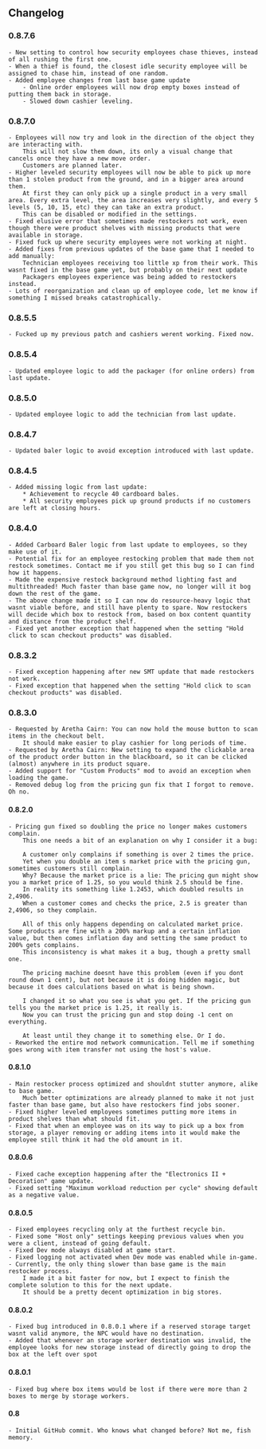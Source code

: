 ## Changelog
### 0.8.7.6
	- New setting to control how security employees chase thieves, instead of all rushing the first one.
	- When a thief is found, the closest idle security employee will be assigned to chase him, instead of one random.
	- Added employee changes from last base game update
		- Online order employees will now drop empty boxes instead of putting them back in storage.
		- Slowed down cashier leveling.
### 0.8.7.0
	- Employees will now try and look in the direction of the object they are interacting with. 
		This will not slow them down, its only a visual change that cancels once they have a new move order.
		Customers are planned later.
	- Higher leveled security employees will now be able to pick up more than 1 stolen product from the ground, and in a bigger area around them.
		At first they can only pick up a single product in a very small area. Every extra level, the area increases very slightly, and every 5 levels (5, 10, 15, etc) they can take an extra product.
		This can be disabled or modified in the settings.
	- Fixed elusive error that sometimes made restockers not work, even though there were product shelves with missing products that were available in storage.
	- Fixed fuck up where security employees were not working at night.
	- Added fixes from previous updates of the base game that I needed to add manually:
		Technician employees receiving too little xp from their work. This wasnt fixed in the base game yet, but probably on their next update
		Packagers employees experience was being added to restockers instead.
	- Lots of reorganization and clean up of employee code, let me know if something I missed breaks catastrophically.
### 0.8.5.5
	- Fucked up my previous patch and cashiers werent working. Fixed now.
### 0.8.5.4
	- Updated employee logic to add the packager (for online orders) from last update.
### 0.8.5.0
	- Updated employee logic to add the technician from last update.
### 0.8.4.7
	- Updated baler logic to avoid exception introduced with last update.
### 0.8.4.5
	- Added missing logic from last update: 
		* Achievement to recycle 40 cardboard bales.
		* All security employees pick up ground products if no customers are left at closing hours.
### 0.8.4.0
	- Added Carboard Baler logic from last update to employees, so they make use of it.
	- Potential fix for an employee restocking problem that made them not restock sometimes. Contact me if you still get this bug so I can find how it happens.
	- Made the expensive restock background method lighting fast and multithreaded! Much faster than base game now, no longer will it bog down the rest of the game.
	- The above change made it so I can now do resource-heavy logic that wasnt viable before, and still have plenty to spare. Now restockers will decide which box to restock from, based on box content quantity and distance from the product shelf.
	- Fixed yet another exception that happened when the setting "Hold click to scan checkout products" was disabled.
### 0.8.3.2
	- Fixed exception happening after new SMT update that made restockers not work.
	- Fixed exception that happened when the setting "Hold click to scan checkout products" was disabled.
### 0.8.3.0
	- Requested by Aretha Cairn: You can now hold the mouse button to scan items in the checkout belt.
		It should make easier to play cashier for long periods of time.
	- Requested by Aretha Cairn: New setting to expand the clickable area of the product order button in the blackboard, so it can be clicked (almost) anywhere in its product square.
	- Added support for "Custom Products" mod to avoid an exception when loading the game.
	- Removed debug log from the pricing gun fix that I forgot to remove. Oh no.
#### 0.8.2.0
	- Pricing gun fixed so doubling the price no longer makes customers complain.
		This one needs a bit of an explanation on why I consider it a bug:

		A customer only complains if something is over 2 times the price.
		Yet when you double an item s market price with the pricing gun, sometimes customers still complain. 
		Why? Because the market price is a lie: The pricing gun might show you a market price of 1.25, so you would think 2.5 should be fine. 
		In reality its something like 1.2453, which doubled results in 2,4906. 
		When a customer comes and checks the price, 2.5 is greater than 2,4906, so they complain.

		All of this only happens depending on calculated market price. Some products are fine with a 200% markup and a certain inflation value, but then comes inflation day and setting the same product to 200% gets complains.
		This inconsistency is what makes it a bug, though a pretty small one.

		The pricing machine doesnt have this problem (even if you dont round down 1 cent), but not because it is doing hidden magic, but because it does calculations based on what is being shown.
			
		I changed it so what you see is what you get. If the pricing gun tells you the market price is 1.25, it really is. 
		Now you can trust the pricing gun and stop doing -1 cent on everything.

		At least until they change it to something else. Or I do.
	- Reworked the entire mod network communication. Tell me if something goes wrong with item transfer not using the host's value.
#### 0.8.1.0
	- Main restocker process optimized and shouldnt stutter anymore, alike to base game.
		Much better optimizations are already planned to make it not just faster than base game, but also have restockers find jobs sooner.
	- Fixed higher leveled employees sometimes putting more items in product shelves than what should fit.
	- Fixed that when an employee was on its way to pick up a box from storage, a player removing or adding items into it would make the employee still think it had the old amount in it.
#### 0.8.0.6
	- Fixed cache exception happening after the "Electronics II + Decoration" game update.
	- Fixed setting "Maximum workload reduction per cycle" showing default as a negative value.
#### 0.8.0.5
	- Fixed employees recycling only at the furthest recycle bin.
	- Fixed some "Host only" settings keeping previous values when you were a client, instead of going default.
	- Fixed Dev mode always disabled at game start.
	- Fixed logging not activated when Dev mode was enabled while in-game.
	- Currently, the only thing slower than base game is the main restocker process.
		I made it a bit faster for now, but I expect to finish the complete solution to this for the next update. 
		It should be a pretty decent optimization in big stores.
#### 0.8.0.2
	- Fixed bug introduced in 0.8.0.1 where if a reserved storage target wasnt valid anymore, the NPC would have no destination.
	- Added that whenever an storage worker destination was invalid, the employee looks for new storage instead of directly going to drop the box at the left over spot
#### 0.8.0.1
	- Fixed bug where box items would be lost if there were more than 2 boxes to merge by storage workers.
#### 0.8
	- Initial GitHub commit. Who knows what changed before? Not me, fish memory.